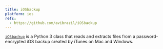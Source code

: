 ```yaml
---
title: iOSbackup
platform: ios
refs:
  - https://github.com/avibrazil/iOSbackup
---
```


[`iOSbackup`](https://github.com/avibrazil/iOSbackup) is a Python 3 class that reads and extracts files from a password-encrypted iOS backup created by iTunes on Mac and Windows.
